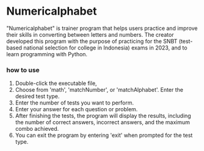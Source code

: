 # Numericalphabet
"Numericalphabet" is trainer program that helps users practice and improve their skills in converting between letters and numbers. The creator developed this program with the purpose of practicing for the SNBT (test-based national selection for college in Indonesia) exams in 2023, and to learn programming with Python.

### how to use
1. Double-click the executable file,
2. Choose from 'math', 'matchNumber', or 'matchAlphabet'. Enter the desired test type.
3. Enter the number of tests you want to perform.
4. Enter your answer for each question or problem.
5. After finishing the tests, the program will display the results, including the number of correct answers, incorrect answers, and the maximum combo achieved.
6. You can exit the program by entering 'exit' when prompted for the test type.
